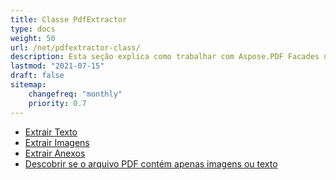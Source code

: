 ```yaml
---
title: Classe PdfExtractor
type: docs
weight: 50
url: /net/pdfextractor-class/
description: Esta seção explica como trabalhar com Aspose.PDF Facades usando a Classe PdfExtractor.
lastmod: "2021-07-15"
draft: false
sitemap:
    changefreq: "monthly"
    priority: 0.7
---
```


- [Extrair Texto](/pdf/net/extract-text/)
- [Extrair Imagens](/pdf/net/extract-images/)
- [Extrair Anexos](/pdf/net/extract-attachments/)
- [Descobrir se o arquivo PDF contém apenas imagens ou texto](/pdf/net/find-whether-pdf-file-contains-images-or-text-only/)